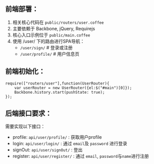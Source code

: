 ## 前端部署：

1. 相关核心代码在 `public/routers/user.coffee`
2. 主要依赖于 Backbone, jQuery, Requirejs
3. 核心入口示例位于 `public/main.coffee`
4. 使用 /user/ 下的路由进行SPA导航：
	- `/user/sign/` # 登录或注册
	- `/user/profile/` # 用户信息页

## 前端初始化：

```
require(["routers/user"],function(UserRouter){
	var userRouter = new UserRouter({el:$("#main")[0]});
	Backbone.history.start(pushState: true);
});
```

## 后端接口要求：

需要实现以下接口：

- profile: `api/user/profile/` : 获取用户profile
- login: `api/user/login/` : 通过 `email`及 `password` 进行登录
- signOut: `api/user/signOut/` :  登出
- register: `api/user/register/` :  通过 `email`, `password`与`name`进行注册